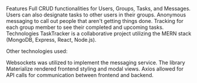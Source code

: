 Features
Full CRUD functionalities for Users, Groups, Tasks, and Messages. Users can also designate tasks to other users in their groups.
Anonymous messaging to call out people that aren't getting things done.
Tracking for each group member to see their completed and upcoming tasks.
Technologies
TaskTracker is a collaborative project utilizing the MERN stack (MongoDB, Express, React, Node.js).

Other technologies used:

Websockets was utilized to implement the messaging service.
The library Materialize rendered frontend styling and modal views.
Axios allowed for API calls for communication between frontend and backend.

